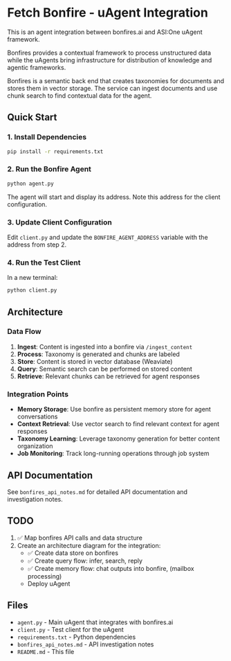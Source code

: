 # Fetch Bonfire - uAgent Integration

This is an agent integration between bonfires.ai and ASI:One uAgent framework.

Bonfires provides a contextual framework to process unstructured data while the uAgents bring infrastructure for distribution of knowledge and agentic frameworks.

Bonfires is a semantic back end that creates taxonomies for documents and stores them in vector storage. The service can ingest documents and use chunk search to find contextual data for the agent.

## Quick Start

### 1. Install Dependencies

```bash
pip install -r requirements.txt
```

### 2. Run the Bonfire Agent

```bash
python agent.py
```

The agent will start and display its address. Note this address for the client configuration.

### 3. Update Client Configuration

Edit `client.py` and update the `BONFIRE_AGENT_ADDRESS` variable with the address from step 2.

### 4. Run the Test Client

In a new terminal:

```bash
python client.py
```

## Architecture

### Data Flow
1. **Ingest**: Content is ingested into a bonfire via `/ingest_content`
2. **Process**: Taxonomy is generated and chunks are labeled
3. **Store**: Content is stored in vector database (Weaviate)
4. **Query**: Semantic search can be performed on stored content
5. **Retrieve**: Relevant chunks can be retrieved for agent responses

### Integration Points
- **Memory Storage**: Use bonfire as persistent memory store for agent conversations
- **Context Retrieval**: Use vector search to find relevant context for agent responses
- **Taxonomy Learning**: Leverage taxonomy generation for better content organization
- **Job Monitoring**: Track long-running operations through job system

## API Documentation

See `bonfires_api_notes.md` for detailed API documentation and investigation notes.

## TODO

1. ✅ Map bonfires API calls and data structure
2. Create an architecture diagram for the integration:
   - ✅ Create data store on bonfires
   - ✅ Create query flow: infer, search, reply
   - ✅ Create memory flow: chat outputs into bonfire, (mailbox processing)
   - Deploy uAgent

## Files

- `agent.py` - Main uAgent that integrates with bonfires.ai
- `client.py` - Test client for the uAgent
- `requirements.txt` - Python dependencies
- `bonfires_api_notes.md` - API investigation notes
- `README.md` - This file 
